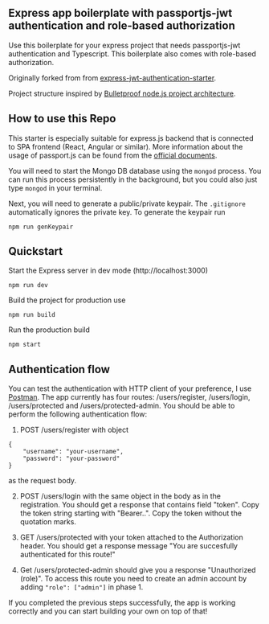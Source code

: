 ## Express app boilerplate with passportjs-jwt authentication and role-based authorization

Use this boilerplate for your express project that needs passportjs-jwt authentication and Typescript. This boilerplate also comes with role-based authorization.

Originally forked from from [express-jwt-authentication-starter](https://github.com/zachgoll/express-jwt-authentication-starter).

Project structure inspired by [Bulletproof node.js project architecture](https://github.com/santiq/bulletproof-nodejs).

## How to use this Repo

This starter is especially suitable for express.js backend that is connected to SPA frontend (React, Angular or similar). More information about the usage of passport.js can be found from the [official documents](http://www.passportjs.org/packages/passport-jwt/).

You will need to start the Mongo DB database using the `mongod` process.  You can run this process persistently in the background, but you could also just type `mongod` in your terminal.

Next, you will need to generate a public/private keypair.  The `.gitignore` automatically ignores the private key. To generate the keypair run
```
npm run genKeypair
```

## Quickstart

Start the Express server in dev mode (http://localhost:3000)
```
npm run dev
```

Build the project for production use
```
npm run build
```

Run the production build
```
npm start
```


## Authentication flow

You can test the authentication with HTTP client of your preference, I use [Postman](https://www.postman.com/). The app currently has four routes: /users/register, /users/login, /users/protected and /users/protected-admin. You should be able to perform the following authentication flow:

1. POST /users/register with object
```
{
    "username": "your-username", 
    "password": "your-password" 
}
```
as the request body.

2. POST /users/login with the same object in the body as in the registration. You should get a response that contains field "token". Copy the token string starting with "Bearer..". Copy the token without the quotation marks.

3. GET /users/protected with your token attached to the Authorization header. You should get a response message "You are succesfully authenticated for this route!"

4. Get /users/protected-admin should give you a response "Unauthorized (role)". To access this route you need to create an admin account by adding `"role": ["admin"]` in phase 1.

If you completed the previous steps successfully, the app is working correctly and you can start building your own on top of that!
